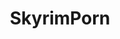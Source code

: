 ---
title: SkyrimPorn
crosslinks:
- skyrimmods
- skyrim
- NSFWskyrim
- EarthPorn
- SkyrimCharacters
- trashy
- nsfwskyrim
---